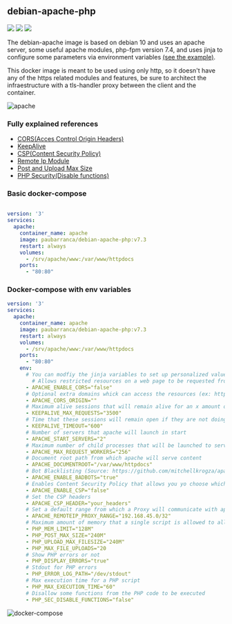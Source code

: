 debian-apache-php
-------------
![](https://img.shields.io/docker/cloud/automated/paubarranca/debian-apache-php) ![](https://img.shields.io/docker/pulls/paubarranca/debian-apache-php) ![](https://img.shields.io/docker/cloud/build/paubarranca/debian-apache-php)

The debian-apache image is based on debian 10 and uses an apache server, some useful apache modules, php-fpm version 7.4, and uses jinja to configure some parameters via environment variables [(see the example)](#docker-compose-with-env-variables).

This docker image is meant to be used using only http, so it doesn't have any of the https related modules and features, be sure to architect the infraestructure with a tls-handler proxy between the client and the container.

![apache](https://zdnet4.cbsistatic.com/hub/i/2019/04/03/9b318728-bf96-4c85-9130-0655cc6a31f9/apache-web-server-logo.png)

### Fully explained references

* [CORS(Acces Control Origin Headers)](https://developer.mozilla.org/es/docs/Web/HTTP/Access_control_CORS)
* [KeepAlive](https://www.svennd.be/keepalive-on-or-off-apache-tuning/)
* [CSP(Content Security Policy)](https://developer.mozilla.org/en-US/docs/Web/HTTP/CSP)
* [Remote Ip Module](https://www.ibm.com/support/knowledgecenter/en/ssw_ibm_i_72/rzaie/rzaiemod_remoteip.htm)
* [Post and Upload Max Size](https://stackoverflow.com/questions/23686505/php-post-max-size-vs-upload-max-filesize-what-is-the-difference)
* [PHP Security(Disable functions)](https://www.cyberciti.biz/faq/linux-unix-apache-lighttpd-phpini-disable-functions/)

### Basic docker-compose

```yaml

version: '3'
services:
  apache:
    container_name: apache
    image: paubarranca/debian-apache-php:v7.3
    restart: always
    volumes:
      - /srv/apache/www:/var/www/httpdocs
    ports:
      - "80:80"
```

### Docker-compose with env variables

```yaml
version: '3'
services:
  apache:
    container_name: apache
    image: paubarranca/debian-apache-php:v7.3
    restart: always
    volumes:
      - /srv/apache/www:/var/www/httpdocs
    ports:
      - "80:80"
    env:
      # You can modfiy the jinja variables to set up personalized values in here, boolean variables use (true|false)- THE CONFIG WILL NOT WORK WITH THESECOMMENTS
        # Allows restricted resources on a web page to be requested from another domain outside the domain from which the resource originated
      - APACHE_ENABLE_CORS="false"
      # Optional extra domains whick can access the resources (ex: https://yourexample.com)
      - APACHE_CORS_ORIGIN=""
      # Maximum alive sessions that will remain alive for an x amount of time
      - KEEPALIVE_MAX_REQUESTS="3500"
      # Time that these sessions will remain open if they are not doing requests
      - KEEPALIVE_TIMEOUT="600"
      # Number of servers that apache will launch in start
      - APACHE_START_SERVERS="2"
      # Maximum number of child processes that will be launched to serve requests 
      - APACHE_MAX_REQUEST_WORKERS="256"
      # Document root path from which apache will serve content
      - APACHE_DOCUMENTROOT="/var/www/httpdocs"
      # Bot Blacklisting (Source: https://github.com/mitchellkrogza/apache-ultimate-bad-bot-blocker/)
      - APACHE_ENABLE_BADBOTS="true"
      # Enables Content Security Policy that allows you yo choose which dynamics rsources are allowed to load
      - APACHE_ENABLE_CSP="false"
      # Set the CSP headers
      - APACHE_CSP_HEADER="your_headers"
      # Set a default range from which a Proxy will communicate with apache
      - APACHE_REMOTEIP_PROXY_RANGE="192.168.45.0/32"
      # Maximum amount of memory that a single script is allowed to allocate
      - PHP_MEM_LIMIT="128M"
      - PHP_POST_MAX_SIZE="240M"
      - PHP_UPLOAD_MAX_FILESIZE="240M"
      - PHP_MAX_FILE_UPLOADS="20
      # Show PHP errors or not
      - PHP_DISPLAY_ERRORS="true"
      # Stdout for PHP errors
      - PHP_ERROR_LOG_PATH="/dev/stdout"
      # Max execution time for a PHP script
      - PHP_MAX_EXECUTION_TIME="60"
      # Disallow some functions from the PHP code to be executed
      - PHP_SEC_DISABLE_FUNCTIONS="false"
```


![docker-compose](https://user-images.githubusercontent.com/49031072/64709154-14d2b380-d4b6-11e9-8613-ee343a9e4cce.png)